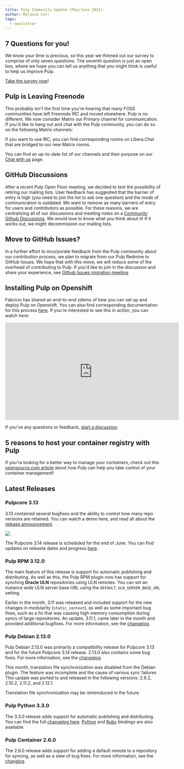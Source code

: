 ```yaml
---
title: Pulp Community Update (May/June 2021)
author: Melanie Corr
tags:
  - newsletter
---
```


## 7 Questions for you!

We know your time is precious, so this year we thinned out our survey to comprise of only seven questions. The seventh question is just an open box, where we hope you can tell us anything that you might think is useful to help us improve Pulp.

[Take the survey now](https://forms.gle/r7qrbgE8RsxjdmCT8)!

## Pulp is Leaving Freenode

This probably isn't the first time you're hearing that many FOSS communities have left Freenode IRC and moved elsewhere. Pulp is no different. We now consider Matrix our Primary channel for communication. If you'd like to hang out and chat with the Pulp community, you can do so on the following Matrix channels:

If you want to use IRC, you can find corresponding rooms on Libera.Chat that are bridged to our new Matrix rooms.

You can find an up-to-date list of our channels and their purpose on our [Chat with us](/help/chat-with-us) page.

## GitHub Discussions

After a recent Pulp Open Floor meeting, we decided to test the possibility of retiring our mailing lists. User feedback has suggested that the barrier of entry is high (you need to join the list to ask one question) and the mode of communication is outdated. We want to remove as many barriers of entry for users and contributors as possible. For these reasons, we are centralizing all of our discussions and meeting notes on a [Community Github Discussions](https://community.theforeman.org/t/foreman-community-demo-96/23955). We would love to know what you think about it! If it works out, we might decommission our mailing lists.

## Move to GitHub Issues?

In a further effort to incorporate feedback from the Pulp community about our contribution process, we plan to migrate from our Pulp Redmine to GitHub Issues. We hope that with this move, we will reduce some of the overhead of contributing to Pulp. If you'd like to join in the discussion and share your experience, see [Github Issues migration meeting](https://github.com/pulp/community/discussions/9).

## Installing Pulp on Openshift

Fabricio has shared an end-to-end zdemo of how you can set up and deploy Pulp on Openshift. You can also find corresponding documentation for this process [here](https://pulp-operator.readthedocs.io/en/latest/). If you're interested to see this in action, you can watch here:

<iframe width="560" height="315" src="https://www.youtube.com/embed/quUdQ1j56I4" title="YouTube video player" frameborder="0" allow="accelerometer; autoplay; clipboard-write; encrypted-media; gyroscope; picture-in-picture" allowfullscreen></iframe>

If you've any questions or feedback, [start a discussion](https://github.com/pulp/community/discussions).

## 5 reasons to host your container registry with Pulp

If you're looking for a better way to manage your containers, check out this [opensource.com article](https://opensource.com/article/21/5/container-management-pulp) about how Pulp can help you take control of your container management!

## Latest Releases

### Pulpcore 3.13

3.13 contained several bugfixes and the ability to control how many repo versions are retained. You can watch a demo here, and read all about the [release announcement](https://pulpproject.org/2021/05/24/pulpcore-3.13-is-generally-available/).

<a href="https://asciinema.org/a/412393" target="_blank"><img src="https://asciinema.org/a/412393.svg" /></a>

The Pulpcore 3.14 release is scheduled for the end of June. You can find updates on releaste dates and progress [here](https://github.com/pulp/community/discussions/22).

### Pulp RPM 3.12.0

The main feature of this release is support for automatic publishing and distributing. As well as this, the Pulp RPM plugin now has support for synching **Oracle ULN** repositories using ULN remotes. You can set an instance wide ULN server base URL using the `DEFAULT_ULN_SERVER_BASE_URL` setting.  

Earlier in the month, 3.11 was released and included support for the new changes in modularity (`static_context`), as well as some important bug fixes, such as a fix that was causing high memory consumption during syncs of large repositories. An update, 3.11.1, came later in the month and provided additional bugfixes. For more information, see the [changelog](https://docs.pulpproject.org/pulp_rpm/en/3.11.1/changes.html#id1).

### Pulp Debian 2.13.0

Pulp Debian 2.13.0 was primarily a compatibility release for Pulpcore 3.13 and for the future Pulpcore 3.14 release. 2.13.0 also contains some bug fixes. For more information, see the [changelog](https://docs.pulpproject.org/pulp_deb/changes.html#id2).

This month, translation file synchronization was disabled from the Debian plugin. The feature was incomplete and the cause of various sync failures  This update was ported to and released in the following versions: 2.9.2, 2.10.2, 2.11.2, and 2.12.1.

Translation file synchronization may be reintroduced in the future.

### Pulp Python 3.3.0

The 3.3.0 release adds support for automatic publishing and distributing. You can find the full [changelog here](https://pulp-python.readthedocs.io/en/latest/changes.html). [Python](https://pypi.org/project/pulp-python-client/3.3.0/) and [Ruby](https://rubygems.org/gems/pulp_python_client/versions/3.3.0) bindings are also available.

### Pulp Container 2.6.0

The 2.6.0 release adds support for adding a default remote to a repository for syncing, as well as a slew of bug fixes. For more information, see the [changlog](https://docs.pulpproject.org/pulp_container/en/2.6.0/changes.html).

